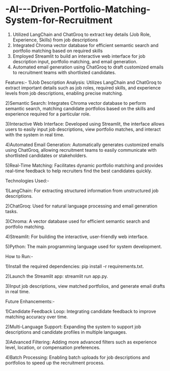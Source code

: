 # -AI---Driven-Portfolio-Matching-System-for-Recruitment
1) Utilized LangChain and ChatGroq to extract key details (Job Role, Experience, Skills) from job descriptions
2) Integrated Chroma vector database for efficient semantic search and portfolio matching based on required skills
3) Employed Streamlit to build an interactive web interface for job description input, portfolio matching, and email generation.
4) Automated email generation using ChatGroq to draft customized emails to recruitment teams with shortlisted candidates.


Features:-
1)Job Description Analysis: Utilizes LangChain and ChatGroq to extract important details such as job roles, required skills, and experience levels from job descriptions, enabling precise matching.

2)Semantic Search: Integrates Chroma vector database to perform semantic search, matching candidate portfolios based on the skills and experience required for a particular role.

3)Interactive Web Interface: Developed using Streamlit, the interface allows users to easily input job descriptions, view portfolio matches, and interact with the system in real time.

4)Automated Email Generation: Automatically generates customized emails using ChatGroq, allowing recruitment teams to easily communicate with shortlisted candidates or stakeholders.

5)Real-Time Matching: Facilitates dynamic portfolio matching and provides real-time feedback to help recruiters find the best candidates quickly.

Technologies Used:-


1)LangChain: For extracting structured information from unstructured job descriptions.

2)ChatGroq: Used for natural language processing and email generation tasks.

3)Chroma: A vector database used for efficient semantic search and portfolio matching.

4)Streamlit: For building the interactive, user-friendly web interface.

5)Python: The main programming language used for system development.


How to Run:-

1)Install the required dependencies: pip install -r requirements.txt.

2)Launch the Streamlit app: streamlit run app.py.

3)Input job descriptions, view matched portfolios, and generate email drafts in real time.

Future Enhancements:-

1)Candidate Feedback Loop: Integrating candidate feedback to improve matching accuracy over time.

2)Multi-Language Support: Expanding the system to support job descriptions and candidate profiles in multiple languages.

3)Advanced Filtering: Adding more advanced filters such as experience level, location, or compensation preferences.

4)Batch Processing: Enabling batch uploads for job descriptions and portfolios to speed up the recruitment process.

